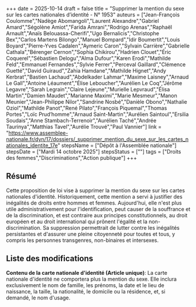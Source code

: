 +++
date = 2025-10-14
draft = false
title = "Supprimer la mention du sexe sur les cartes nationales d’identité - N° 1953"
auteurs = ["Jean-François Coulomme","Nadège Abomangoli","Laurent Alexandre","Gabriel Amard","Ségolène Amiot","Farida Amrani","Rodrigo Arenas","Raphaël Arnault","Anaïs Belouassa-Cherifi","Ugo Bernalicis","Christophe Bex","Carlos Martens Bilongo","Manuel Bompard","Idir Boumertit","Louis Boyard","Pierre-Yves Cadalen","Aymeric Caron","Sylvain Carrière","Gabrielle Cathala","Bérenger Cernon","Sophia Chikirou","Hadrien Clouet","Éric Coquerel","Sébastien Delogu","Alma Dufour","Karen Erodi","Mathilde Feld","Emmanuel Fernandes","Sylvie Ferrer","Perceval Gaillard","Clémence Guetté","David Guiraud","Zahia Hamdane","Mathilde Hignet","Andy Kerbrat","Bastien Lachaud","Abdelkader Lahmar","Maxime Laisney","Arnaud Le Gall","Antoine Léaument","Élise Leboucher","Aurélien Le Coq","Jérôme Legavre","Sarah Legrain","Claire Lejeune","Murielle Lepvraud","Élisa Martin","Damien Maudet","Marianne Maximi","Marie Mesmeur","Manon Meunier","Jean-Philippe Nilor","Sandrine Nosbé","Danièle Obono","Nathalie Oziol","Mathilde Panot","René Pilato","François Piquemal","Thomas Portes","Loïc Prud’homme","Arnaud Saint-Martin","Aurélien Saintoul","Ersilia Soudais","Anne Stambach-Terrenoir","Aurélien Taché","Andrée Taurinya","Matthias Tavel","Aurélie Trouvé","Paul Vannier"]
link = "https://www.assemblee-nationale.fr/dyn/17/dossiers/_supprimer_mention_du_sexe_sur_les_cartes_nationales_identite_17e"
stepsName = ["Dépôt à l'Assemblée nationale"]
stepsDate = ["Mardi 14 octobre 2025"]
stepsStatus = [""]
tags = ["Droits des femmes","Discriminations","Action publique"]
+++

## Résumé

Cette proposition de loi vise à supprimer la mention du sexe sur les cartes nationales d'identité. Historiquement, cette mention a servi à justifier des inégalités de droits entre hommes et femmes. Aujourd'hui, elle n'est plus utile administrativement pour l'identification, peut causer de la souffrance et de la discrimination, et est contraire aux principes constitutionnels, au droit européen et au droit international qui prônent l'égalité et la non-discrimination. Sa suppression permettrait de lutter contre les inégalités persistantes et d'assurer une pleine citoyenneté pour toutes et tous, y compris les personnes transgenres, non-binaires et intersexes.

## Liste des modifications

**Contenu de la carte nationale d'identité (Article unique)**: La carte nationale d'identité ne comportera plus la mention du sexe. Elle inclura exclusivement le nom de famille, les prénoms, la date et le lieu de naissance, la taille, la nationalité, le domicile ou la résidence, et, si demandé, le nom d'usage.
